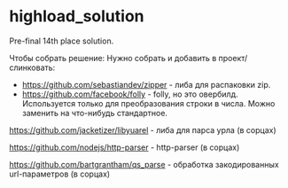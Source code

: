 # highload_solution
Pre-final 14th place solution.

Чтобы собрать решение:
Нужно собрать и добавить в проект/слинковать:
* https://github.com/sebastiandev/zipper - либа для распаковки zip.
* https://github.com/facebook/folly - folly, но это овербилд. Используется только для преобразования строки в числа. Можно заменить на что-нибудь стандартное.


https://github.com/jacketizer/libyuarel - либа для парса урла (в сорцах)

https://github.com/nodejs/http-parser - http-parser (в сорцах)

https://github.com/bartgrantham/qs_parse - обработка закодированных url-параметров (в сорцах)

